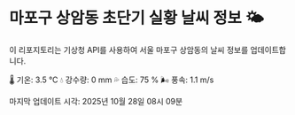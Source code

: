 
# 마포구 상암동 초단기 실황 날씨 정보 🌤️

이 리포지토리는 기상청 API를 사용하여 서울 마포구 상암동의 날씨 정보를 업데이트합니다. 

🌡️ 기온: 3.5 ℃
💧 강수량: 0 mm
💦 습도: 75 %
🌬️ 풍속: 1.1 m/s

마지막 업데이트 시각: 2025년 10월 28일 08시 09분    
